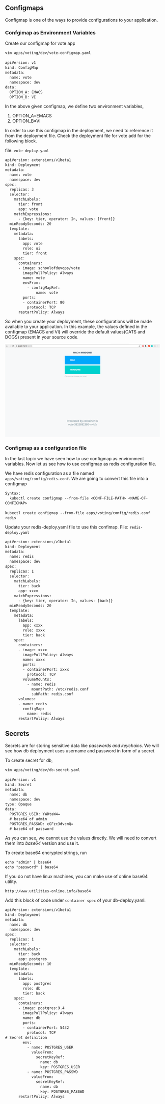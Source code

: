## Configmaps
Configmap is one of the ways to provide configurations to your application.

### Confgimap as Environment Variables
Create our configmap for vote app

```
vim apps/voting/dev/vote-configmap.yaml

apiVersion: v1
kind: ConfigMap
metadata:
  name: vote
  namespace: dev
data:
  OPTION_A: EMACS
  OPTION_B: VI
```

In the above given configmap, we define two environment variables,
  1. OPTION_A=EMACS
  2. OPTION_B=VI

In order to use this configmap in the deployment, we need to reference it from the deployment file.
Check the deployment file for vote add for the following block.

file: `vote-deploy.yaml`

```
apiVersion: extensions/v1beta1
kind: Deployment
metadata:
  name: vote
  namespace: dev
spec:
  replicas: 3
  selector:
    matchLabels:
      tier: front
      app: vote
    matchExpressions:
      - {key: tier, operator: In, values: [front]}
  minReadySeconds: 20
  template:
    metadata:
      labels:
        app: vote
        role: ui
        tier: front
    spec:
      containers:
      - image: schoolofdevops/vote
        imagePullPolicy: Always
        name: vote
        envFrom:
          - configMapRef:
              name: vote
        ports:
        - containerPort: 80
          protocol: TCP
      restartPolicy: Always
```

So when you create your deployment, these configurations will be made available to your application. In this example, the values defined in the configmap (EMACS and VI) will override the default values(CATS and DOGS) present in your source code.

![configmap](images/Configmap.png "ConfigMap")

### Configmap as a configuration file

In the last topic we have seen how to use configmap as environment variables. Now let us see how to use configmap as redis configuration file.

We have redis configuration as a file named `apps/voting/config/redis.conf`. We are going to convert this file into a configmap

```
Syntax:
  kubectl create configmap --from-file <CONF-FILE-PATH> <NAME-OF-CONFIGMAP>

kubectl create configmap --from-file apps/voting/config/redis.conf redis
```


Update your redis-deploy.yaml file to use this confimap.
File: `redis-deploy.yaml`

```
apiVersion: extensions/v1beta1
kind: Deployment
metadata:
  name: redis
  namespace: dev
spec:
  replicas: 1
  selector:
    matchLabels:
      tier: back
      app: xxxx
    matchExpressions:
      - {key: tier, operator: In, values: [back]}
  minReadySeconds: 20
  template:
    metadata:
      labels:
        app: xxxx
        role: xxxx
        tier: back
    spec:
      containers:
      - image: xxxx
        imagePullPolicy: Always
        name: xxxx
        ports:
        - containerPort: xxxx
          protocol: TCP
        volumeMounts:
          - name: redis
            mountPath: /etc/redis.conf
            subPath: redis.conf
      volumes:
      - name: redis
        configMap:
          name: redis
      restartPolicy: Always
```

## Secrets

Secrets are for storing sensitive data like *passwords and keychains*. We will see how db deployment uses username and password in form of a secret.

To create secret for db,

```
vim apps/voting/dev/db-secret.yaml

apiVersion: v1
kind: Secret
metadata:
  name: db
  namespace: dev
type: Opaque
data:
  POSTGRES_USER: YWRtaW4=
  # base64 of admin
  POSTGRES_PASSWD: cGFzc3dvcmQ=
  # base64 of password
```

As you can see, we cannot use the values directly. We will need to convert them into *base64* version and use it.

To create base64 encrypted strings, run

```
echo "admin" | base64
echo "password" | base64
```

If you do not have linux machines, you can make use of online base64 utility.

```
http://www.utilities-online.info/base64
```

Add this block of code under `container spec` of your db-deploy.yaml.

```
apiVersion: extensions/v1beta1
kind: Deployment
metadata:
  name: db
  namespace: dev
spec:
  replicas: 1
  selector:
    matchLabels:
      tier: back
      app: postgres
  minReadySeconds: 10
  template:
    metadata:
      labels:
        app: postgres
        role: db
        tier: back
    spec:
      containers:
      - image: postgres:9.4
        imagePullPolicy: Always
        name: db
        ports:
        - containerPort: 5432
          protocol: TCP
# Secret definition
        env:
          - name: POSTGRES_USER
            valueFrom:
              secretKeyRef:
                name: db
                key: POSTGRES_USER
          - name: POSTGRES_PASSWD
            valueFrom:
              secretKeyRef:
                name: db
                key: POSTGRES_PASSWD
      restartPolicy: Always
```
